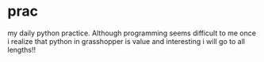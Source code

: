 # prac
my daily python practice.
Although programming seems difficult to me 
once i realize that python in grasshopper is value and interesting
i will go to all lengths!!
